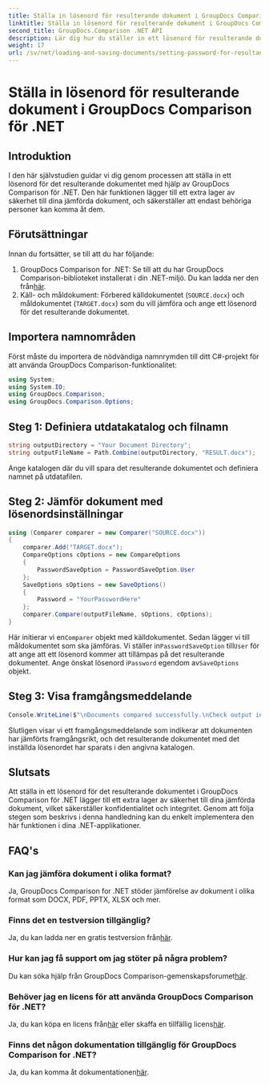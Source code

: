 ```yaml
---
title: Ställa in lösenord för resulterande dokument i GroupDocs Comparison för .NET
linktitle: Ställa in lösenord för resulterande dokument i GroupDocs Comparison för .NET
second_title: GroupDocs.Comparison .NET API
description: Lär dig hur du ställer in ett lösenord för resulterande dokument i GroupDocs Comparison for .NET. Förbättra säkerheten och skydda dina jämförda filer.
weight: 17
url: /sv/net/loading-and-saving-documents/setting-password-for-resultant-document/
---
```


# Ställa in lösenord för resulterande dokument i GroupDocs Comparison för .NET

## Introduktion
I den här självstudien guidar vi dig genom processen att ställa in ett lösenord för det resulterande dokumentet med hjälp av GroupDocs Comparison för .NET. Den här funktionen lägger till ett extra lager av säkerhet till dina jämförda dokument, och säkerställer att endast behöriga personer kan komma åt dem.
## Förutsättningar
Innan du fortsätter, se till att du har följande:
1.  GroupDocs Comparison for .NET: Se till att du har GroupDocs Comparison-biblioteket installerat i din .NET-miljö. Du kan ladda ner den från[här](https://releases.groupdocs.com/comparison/net/).
2. Käll- och måldokument: Förbered källdokumentet (`SOURCE.docx`) och måldokumentet (`TARGET.docx`) som du vill jämföra och ange ett lösenord för det resulterande dokumentet.

## Importera namnområden
Först måste du importera de nödvändiga namnrymden till ditt C#-projekt för att använda GroupDocs Comparison-funktionalitet:
```csharp
using System;
using System.IO;
using GroupDocs.Comparison;
using GroupDocs.Comparison.Options;
```
## Steg 1: Definiera utdatakatalog och filnamn
```csharp
string outputDirectory = "Your Document Directory";
string outputFileName = Path.Combine(outputDirectory, "RESULT.docx");
```
Ange katalogen där du vill spara det resulterande dokumentet och definiera namnet på utdatafilen.
## Steg 2: Jämför dokument med lösenordsinställningar
```csharp
using (Comparer comparer = new Comparer("SOURCE.docx"))
{
    comparer.Add("TARGET.docx");
    CompareOptions cOptions = new CompareOptions
    {
        PasswordSaveOption = PasswordSaveOption.User
    };
    SaveOptions sOptions = new SaveOptions()
    {
        Password = "YourPasswordHere"
    };
    comparer.Compare(outputFileName, sOptions, cOptions);
}
```
 Här initierar vi en`Comparer` objekt med källdokumentet. Sedan lägger vi till måldokumentet som ska jämföras. Vi ställer in`PasswordSaveOption` till`User` för att ange att ett lösenord kommer att tillämpas på det resulterande dokumentet. Ange önskat lösenord i`Password` egendom av`SaveOptions` objekt.
## Steg 3: Visa framgångsmeddelande
```csharp
Console.WriteLine($"\nDocuments compared successfully.\nCheck output in {outputDirectory}.");
```
Slutligen visar vi ett framgångsmeddelande som indikerar att dokumenten har jämförts framgångsrikt, och det resulterande dokumentet med det inställda lösenordet har sparats i den angivna katalogen.

## Slutsats
Att ställa in ett lösenord för det resulterande dokumentet i GroupDocs Comparison för .NET lägger till ett extra lager av säkerhet till dina jämförda dokument, vilket säkerställer konfidentialitet och integritet. Genom att följa stegen som beskrivs i denna handledning kan du enkelt implementera den här funktionen i dina .NET-applikationer.
## FAQ's
### Kan jag jämföra dokument i olika format?
Ja, GroupDocs Comparison for .NET stöder jämförelse av dokument i olika format som DOCX, PDF, PPTX, XLSX och mer.
### Finns det en testversion tillgänglig?
 Ja, du kan ladda ner en gratis testversion från[här](https://releases.groupdocs.com/).
### Hur kan jag få support om jag stöter på några problem?
 Du kan söka hjälp från GroupDocs Comparison-gemenskapsforumet[här](https://forum.groupdocs.com/c/comparison/12).
### Behöver jag en licens för att använda GroupDocs Comparison för .NET?
 Ja, du kan köpa en licens från[här](https://purchase.groupdocs.com/buy) eller skaffa en tillfällig licens[här](https://purchase.groupdocs.com/temporary-license/).
### Finns det någon dokumentation tillgänglig för GroupDocs Comparison for .NET?
 Ja, du kan komma åt dokumentationen[här](https://tutorials.groupdocs.com/comparison/net/).